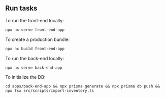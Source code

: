 ## Run tasks

To run the front-end locally:

```sh
npx nx serve front-end-app
```

To create a production bundle:

```sh
npx nx build front-end-app
```

To run the back-end locally:

```sh
npx nx serve back-end-app
```

To initialize the DB:
```sd
cd apps/back-end-app && npx prisma generate && npx prisma db push && npx tsx src/scripts/import-inventory.ts
```
